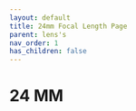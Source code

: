 ```yaml
---
layout: default
title: 24mm Focal Length Page
parent: lens's
nav_order: 1
has_children: false
---
```


# 24 MM

